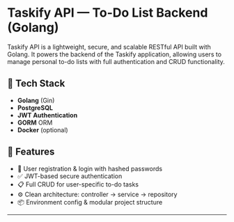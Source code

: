 
# Taskify API — To-Do List Backend (Golang)

Taskify API is a lightweight, secure, and scalable RESTful API built with Golang. It powers the backend of the Taskify application, allowing users to manage personal to-do lists with full authentication and CRUD functionality.

## 🔧 Tech Stack
- **Golang** (Gin)
- **PostgreSQL**
- **JWT Authentication**
- **GORM** ORM
- **Docker** (optional)

## 📌 Features
- 🔐 User registration & login with hashed passwords
- ✅ JWT-based secure authentication
- 📋 Full CRUD for user-specific to-do tasks
- ⚙️ Clean architecture: controller → service → repository
- 📦 Environment config & modular project structure

---